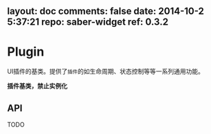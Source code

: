 layout: doc
comments: false
date: 2014-10-2 5:37:21
repo: saber-widget
ref: 0.3.2
---

# Plugin

UI插件的基类。提供了`插件`的如生命周期、状态控制等等一系列通用功能。

**插件基类，禁止实例化**

## API

TODO

